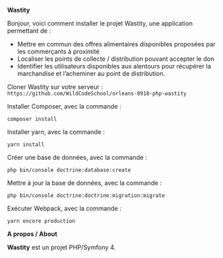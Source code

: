 **Wastity**

Bonjour, voici comment installer le projet Wastity, une application permettant de :

- Mettre en commun des offres alimentaires disponibles proposées par les commerçants à proximité 
- Localiser les points de collecte / distribution pouvant accepter le don 
- Identifier les utilisateurs disponibles aux alentours pour récupérer la marchandise et l’acheminer au point de distribution.


Cloner Wastity sur votre serveur :
`https://github.com/WildCodeSchool/orleans-0918-php-wastity
`

Installer Composer, avec la commande :

`composer install
`


Installer yarn, avec la commande :

`yarn install
`

Créer une base de données, avec la commande :

`php bin/console doctrine:database:create
`


Mettre à jour la base de données, avec la commande :

`php bin/console doctrine:doctrine:migration:migrate
`


Exécuter Webpack, avec la commande :

`yarn encore production
`




**A propos / About**

**Wastity**
 est un projet PHP/Symfony 4.

